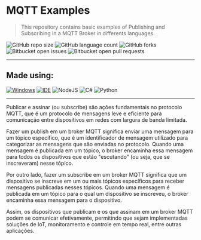 # MQTT Examples

> This repository contains basic examples of Publishing and Subscribing in a MQTT Broker in differents languages.

![GitHub repo size](https://img.shields.io/github/repo-size/KauaMB2/MQTT_Exemples?style=for-the-badge)
![GitHub language count](https://img.shields.io/github/languages/count/KauaMB2/MQTT_Exemples?style=for-the-badge)
![GitHub forks](https://img.shields.io/github/forks/KauaMB2/MQTT_Exemples?style=for-the-badge)
![Bitbucket open issues](https://img.shields.io/bitbucket/issues/KauaMB2/MQTT_Exemples?style=for-the-badge)
![Bitbucket open pull requests](https://img.shields.io/bitbucket/pr-raw/KauaMB2/MQTT_Exemples?style=for-the-badge)

<hr>

## Made using:
[![Windows](https://img.shields.io/badge/Windows-0078D6?style=for-the-badge&logo=windows&logoColor=white)](https://www.microsoft.com/pt-br/windows/get-windows-10)
[![IDE](https://img.shields.io/badge/Visual_studio_code-0078D4?style=for-the-badge&logo=visual%20studio%20code&logoColor=white)](https://code.visualstudio.com/)
![NodeJS](https://img.shields.io/badge/node.js-6DA55F?style=for-the-badge&logo=node.js&logoColor=white)
![C#](https://img.shields.io/badge/c%23-%23239120.svg?style=for-the-badge&logo=c-sharp&logoColor=white)
![Python](https://img.shields.io/badge/python-3670A0?style=for-the-badge&logo=python&logoColor=ffdd54)

<hr>

Publicar e assinar (ou subscribe) são ações fundamentais no protocolo MQTT, que é um protocolo de mensagens leve e eficiente para comunicação entre dispositivos em redes com largura de banda limitada.

Fazer um publish em um broker MQTT significa enviar uma mensagem para um tópico específico, que é um identificador de mensagem utilizado para categorizar as mensagens que são enviadas no protocolo. Quando uma mensagem é publicada em um tópico, o broker encaminha essa mensagem para todos os dispositivos que estão "escutando" (ou seja, que se inscreveram) nesse tópico.

Por outro lado, fazer um subscribe em um broker MQTT significa que um dispositivo se inscreve em um ou mais tópicos específicos para receber mensagens publicadas nesses tópicos. Quando uma mensagem é publicada em um tópico para o qual um dispositivo se inscreveu, o broker encaminha essa mensagem para o dispositivo.

Assim, os dispositivos que publicam e os que assinam em um broker MQTT podem se comunicar efetivamente, permitindo que sejam implementadas soluções de IoT, monitoramento e controle em tempo real, entre outras aplicações.

